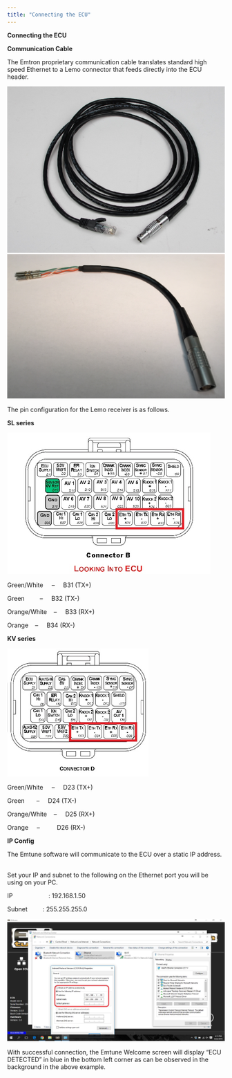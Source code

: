 ```yaml
---
title: "Connecting the ECU"
---
```


**Connecting the ECU**


**Communication Cable**


The Emtron proprietary communication cable translates standard high speed Ethernet to a Lemo connector that feeds directly into the ECU header. &nbsp;


![Image](</img/NewItem163.png>)![Image](</img/NewItem162.png>)


The pin configuration for the Lemo receiver is as follows. &nbsp;


**SL series**&nbsp;


![Image](</img/SL B Plug.jpg>)


Green/White &nbsp; &nbsp; – &nbsp; &nbsp; B31 (TX+)

Green &nbsp; &nbsp; &nbsp; &nbsp; – &nbsp; &nbsp; B32 (TX-)

Orange/White&nbsp; &nbsp; – &nbsp; &nbsp; B33 (RX+)

Orange&nbsp; &nbsp; – &nbsp; &nbsp; B34 (RX-)



**KV series**&nbsp;


![Image](</img/KV D Plug.jpg>)



Green/White &nbsp; &nbsp; – &nbsp; &nbsp; D23 (TX+)

Green &nbsp; &nbsp; &nbsp; – &nbsp; &nbsp; D24 (TX-)

Orange/White&nbsp; &nbsp; – &nbsp; &nbsp; D25 (RX+)

Orange &nbsp; &nbsp; –&nbsp; &nbsp; &nbsp; &nbsp; &nbsp; D26 (RX-)


**IP Config**


The Emtune software will communicate to the ECU over a static IP address. &nbsp;

Set your IP and subnet to the following on the Ethernet port you will be using on your PC.&nbsp;


IP &nbsp; &nbsp; &nbsp; &nbsp; &nbsp; &nbsp; &nbsp; &nbsp; &nbsp; &nbsp; : 192.168.1.50

Subnet &nbsp; &nbsp; &nbsp; &nbsp; : 255.255.255.0

![Image](</img/NewItem159.png>)


With successful connection, the Emtune Welcome screen will display “ECU DETECTED” in blue in the bottom left corner as can be observed in the background in the above example.